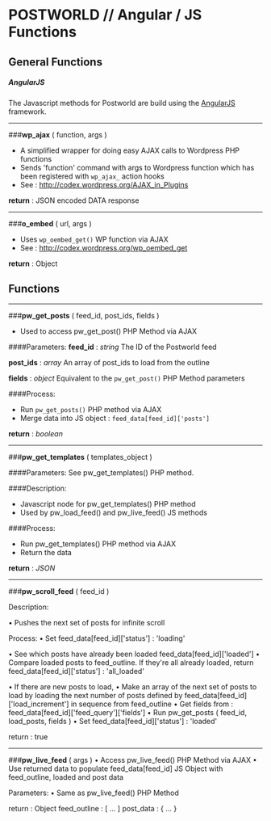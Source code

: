 POSTWORLD // Angular / JS Functions
=========


## General Functions


##### AngularJS
The Javascript methods for Postworld are build using the [AngularJS](http://angularjs.org/) framework.

------
###**wp_ajax** ( function, args )
- A simplified wrapper for doing easy AJAX calls to Wordpress PHP functions
- Sends 'function' command with args to Wordpress function which has been registered with `wp_ajax_` action hooks
- See : http://codex.wordpress.org/AJAX_in_Plugins

**return** : JSON encoded DATA response

------
###**o_embed** ( url, args )
- Uses `wp_oembed_get()` WP function via AJAX
- See : http://codex.wordpress.org/wp_oembed_get

**return** : Object


## Functions

------
###**pw_get_posts** ( feed_id, post_ids, fields )
- Used to access pw_get_post() PHP Method via AJAX

####Parameters:
**feed_id** : *string*
The ID of the Postworld feed

**post_ids** : *array*
An array of post_ids to load from the outline

**fields** : *object*
Equivalent to the `pw_get_post()` PHP Method parameters

####Process:
- Run `pw_get_posts()` PHP method via AJAX
- Merge data into JS object : `feed_data[feed_id]['posts']`

**return** : *boolean*

------

###**pw_get_templates** ( templates_object )

####Parameters:
See pw_get_templates() PHP method.

####Description:
- Javascript node for pw_get_templates() PHP method
- Used by pw_load_feed() and pw_live_feed() JS methods

####Process:
- Run pw_get_templates() PHP method via AJAX
- Return the data

**return** : *JSON* 



------
###**pw_scroll_feed** ( feed_id )


Description:

• Pushes the next set of posts for infinite scroll

Process:
• Set feed_data[feed_id]['status'] : 'loading'

• See which posts have already been loaded feed_data[feed_id]['loaded']
• Compare loaded posts to feed_outline. If they're all already loaded, return 
     feed_data[feed_id]['status'] : 'all_loaded'

• If there are new posts to load,
     • Make an array of the next set of posts to load by loading the next number of posts defined by feed_data[feed_id]['load_increment'] in sequence from feed_outline
     • Get fields from : feed_data[feed_id]['feed_query']['fields']
     • Run pw_get_posts ( feed_id, load_posts, fields )
     • Set feed_data[feed_id]['status'] : 'loaded'


return : true


------
###**pw_live_feed** ( args )
• Access pw_live_feed() PHP Method via AJAX 
• Use returned data to populate feed_data[feed_id] JS Object with feed_outline, loaded and post data

Parameters:
     • Same as pw_live_feed() PHP Method

return : Object
     feed_outline : [ … ]
     post_data : { … } 
